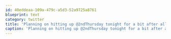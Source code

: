 ```yaml
---
id: 40eddeaa-109a-479c-a5d3-52a9725a8761
blueprint: text
category: twitter
title: 'Planning on hitting up @2ndThursday tonight for a bit after all'
caption: 'Planning on hitting up @2ndThursday tonight for a bit after all'
---
```

